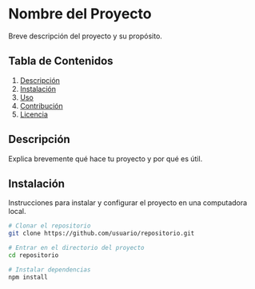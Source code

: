 # Nombre del Proyecto
Breve descripción del proyecto y su propósito.

## Tabla de Contenidos
1. [Descripción](#descripción)
2. [Instalación](#instalación)
3. [Uso](#uso)
4. [Contribución](#contribución)
5. [Licencia](#licencia)

## Descripción
Explica brevemente qué hace tu proyecto y por qué es útil. 

## Instalación
Instrucciones para instalar y configurar el proyecto en una computadora local.

```bash
# Clonar el repositorio
git clone https://github.com/usuario/repositorio.git

# Entrar en el directorio del proyecto
cd repositorio

# Instalar dependencias
npm install
